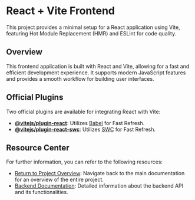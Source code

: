 # React + Vite Frontend

This project provides a minimal setup for a React application using Vite, featuring Hot Module Replacement (HMR) and ESLint for code quality.

## Overview

This frontend application is built with React and Vite, allowing for a fast and efficient development experience. It supports modern JavaScript features and provides a smooth workflow for building user interfaces.

## Official Plugins

Two official plugins are available for integrating React with Vite:

- **[@vitejs/plugin-react](https://github.com/vitejs/vite-plugin-react/blob/main/packages/plugin-react/README.md)**: Utilizes [Babel](https://babeljs.io/) for Fast Refresh.
- **[@vitejs/plugin-react-swc](https://github.com/vitejs/vite-plugin-react-swc)**: Utilizes [SWC](https://swc.rs/) for Fast Refresh.

## Resource Center

For further information, you can refer to the following resources:

- [Return to Project Overview](../README.md): Navigate back to the main documentation for an overview of the entire project.
- [Backend Documentation](../backend.md): Detailed information about the backend API and its functionalities.